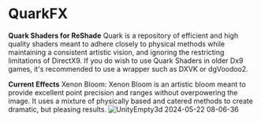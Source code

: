 # QuarkFX
**Quark Shaders for ReShade**
Quark is a repository of efficient and high quality shaders meant to adhere closely to physical methods while maintaining a consistent artistic vision, and ignoring the restricting limitations of DirectX9.
If you do wish to use Quark Shaders in older Dx9 games, it's recommended to use a wrapper such as DXVK or dgVoodoo2.

**Current Effects**
Xenon Bloom:
Xenon Bloom is an artistic bloom meant to provide excellent point precision and ranges without overpowering the image.
It uses a mixture of physically based and catered methods to create dramatic, but pleasing results.
![UnityEmpty3d 2024-05-22 08-06-36](https://github.com/Zenteon/QuarkFX/assets/162768653/b6460599-dc2d-48fd-b026-5730bdc2fc86)
